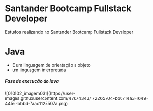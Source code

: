 # Santander Bootcamp Fullstack Developer
 Estudos realizando no Santander Bootcamp Fullstack Developer



<h1>Java</h1>



- E um linguagem de orientação a objeto
- um linguagem interpretada 

<h5>Fase de execução do java</h5>
![010102_imagem031](https://user-images.githubusercontent.com/47674343/172265704-bb6714a3-1649-4456-bbbd-7aac1125507a.png)
